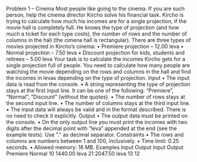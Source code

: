 
Problem 1 – Cinema
Most people like going to the cinema. If you are such person, help the cinema director Kircho solve his financial task.
Kircho is trying to calculate how much his incomes are for a single projection, if the movie hall is completely full. He knows the type of projection (and how much a ticket for each type costs), the number of rows and the number of columns in the hall (the cimena hall is rectangular).
There are three types of movies projected in Kircho’s cinema:
•	Premiere projection – 12.00 leva
•	Normal projection – 7.50 leva
•	Discount projection for kids, students and retirees – 5.00 leva
Your task is to calculate the incomes Kircho gets for a single projection full of people. You need to calculate how many people are watching the movie depending on the rows and columns in the hall and find the incomes in levas depending on the type of projection.
Input
•	The input data is read from the console. 
•	A string representing the type of projection stays at the first input line. It can be one of the following: “Premiere”, “Normal”, “Discount” (without the quotes).
•	The number of rows stays at the second input line.
•	The number of columns stays at the third input line.
•	The input data will always be valid and in the format described. There is no need to check it explicitly.
Output
•	The output data must be printed on the console.
•	On the only output line you must print the incomes with two digits after the decimal point with “leva” appended at the end (see the example tests). Use "." as decimal separator.
Constraints
•	The rows and columns are numbers between 1 and 100, inclusively.
•	Time limit: 0.25 seconds.
•	Allowed memory: 16 MB.
Examples
Input	  Output		            Input	 Output
Premiere                                    Normal
10      1440.00 leva                        21     2047.50 leva
13                                          12	  
	      		


